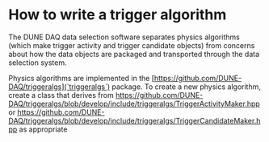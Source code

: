 # How to write a trigger algorithm

The DUNE DAQ data selection software separates physics algorithms
(which make trigger activity and trigger candidate objects) from
concerns about how the data objects are packaged and transported
through the data selection system.

Physics algorithms are implemented in the [https://github.com/DUNE-DAQ/triggeralgs](`triggeralgs`) package. To create a new physics algorithm, create a class that derives from https://github.com/DUNE-DAQ/triggeralgs/blob/develop/include/triggeralgs/TriggerActivityMaker.hpp or https://github.com/DUNE-DAQ/triggeralgs/blob/develop/include/triggeralgs/TriggerCandidateMaker.hpp as appropriate